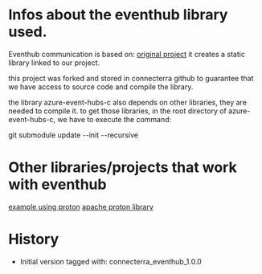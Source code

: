 # Infos about the eventhub library used.

Eventhub communication is based on: [original project](https://github.com/Azure/azure-event-hubs-c)
it creates a static library linked to our project.

this project was forked and stored in connecterra github to guarantee that we have access to source code and compile the library.

the library azure-event-hubs-c also depends on other libraries, they are needed to compile it.
to get those libraries, in the root directory of azure-event-hubs-c, we have to execute the command:

git submodule update --init --recursive

# Other libraries/projects that work with eventhub

[example using proton](https://docs.microsoft.com/en-us/azure/event-hubs/event-hubs-c-getstarted-send)
[apache proton library](https://qpid.apache.org/proton/)

# History
- Initial version tagged with: connecterra_eventhub_1.0.0

